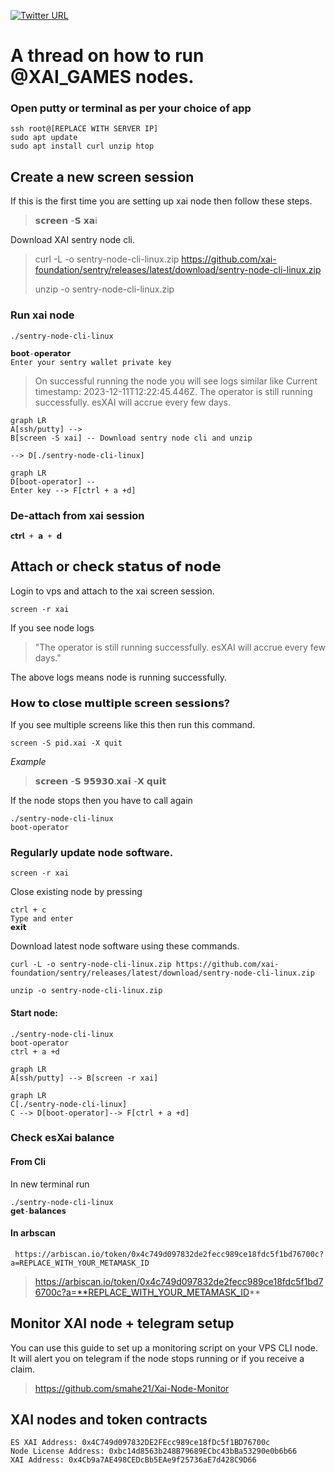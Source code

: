 [![Twitter URL](https://img.shields.io/twitter/url/https/twitter.com/bukotsunikki.svg?style=social&label=Follow%20%40ShineCryptic)](https://twitter.com/ShineCryptic)

# A thread on how to run @XAI_GAMES nodes.

### Open putty or terminal as per your choice of app

    ssh root@[REPLACE WITH SERVER IP]
    sudo apt update
    sudo apt install curl unzip htop

## Create a new screen session

If this is the first time you are setting up xai node then follow these steps.

> 𝘀𝗰𝗿𝗲𝗲𝗻 -𝗦 𝘅𝗮i

Download XAI sentry node cli.

> curl -L -o sentry-node-cli-linux.zip https://github.com/xai-foundation/sentry/releases/latest/download/sentry-node-cli-linux.zip
>
> unzip -o sentry-node-cli-linux.zip

### Run xai node

    ./sentry-node-cli-linux

    𝗯𝗼𝗼𝘁-𝗼𝗽𝗲𝗿𝗮𝘁𝗼𝗿
    Enter your sentry wallet private key

> On successful running the node you will see logs similar like Current timestamp: 2023-12-11T12:22:45.446Z.
> The operator is still running successfully. esXAI will accrue every few days.

```mermaid
graph LR
A[ssh/putty] -->
B[screen -S xai] -- Download sentry node cli and unzip

--> D[./sentry-node-cli-linux]
```

```mermaid
graph LR
D[boot-operator] --
Enter key --> F[ctrl + a +d]
```

### De-attach from xai session

    𝗰𝘁𝗿𝗹 + 𝗮 + 𝗱

## Attach or ch𝗲𝗰𝗸 𝘀𝘁𝗮𝘁𝘂𝘀 𝗼𝗳 𝗻𝗼𝗱𝗲

Login to vps and attach to the xai screen session.

    screen -r xai

If you see node logs

> "The operator is still running successfully. esXAI will accrue every few days."

The above logs means node is running successfully.

### 𝗛𝗼𝘄 𝘁𝗼 𝗰𝗹𝗼𝘀𝗲 𝗺𝘂𝗹𝘁𝗶𝗽𝗹𝗲 𝘀𝗰𝗿𝗲𝗲𝗻 𝘀𝗲𝘀𝘀𝗶𝗼𝗻𝘀?

If you see multiple screens like this then run this command.

    screen -S pid.xai -X quit

_Example_

> 𝘀𝗰𝗿𝗲𝗲𝗻 -𝗦 𝟵𝟱𝟵𝟯𝟬.𝘅𝗮𝗶 -𝗫 𝗾𝘂𝗶𝘁

If the node stops then you have to call again

    ./sentry-node-cli-linux
    boot-operator

### Regularly update node software.

    screen -r xai

Close existing node by pressing

    ctrl + c
    Type and enter
    𝗲𝘅𝗶𝘁

Download latest node software using these commands.

    curl -L -o sentry-node-cli-linux.zip https://github.com/xai-foundation/sentry/releases/latest/download/sentry-node-cli-linux.zip

    unzip -o sentry-node-cli-linux.zip

#### Start node:

    ./sentry-node-cli-linux
    boot-operator
    ctrl + a +d

```mermaid
graph LR
A[ssh/putty] --> B[screen -r xai]
```

```mermaid
graph LR
C[./sentry-node-cli-linux]
C --> D[boot-operator]--> F[ctrl + a +d]
```

### Check esXai balance

#### From Cli

In new terminal run

    ./sentry-node-cli-linux
    𝗴𝗲𝘁-𝗯𝗮𝗹𝗮𝗻𝗰𝗲𝘀

#### In arbscan

     https://arbiscan.io/token/0x4c749d097832de2fecc989ce18fdc5f1bd76700c?a=REPLACE_WITH_YOUR_METAMASK_ID

> https://arbiscan.io/token/0x4c749d097832de2fecc989ce18fdc5f1bd76700c?a=**REPLACE_WITH_YOUR_METAMASK_ID**

## Monitor XAI node + telegram setup

You can use this guide to set up a monitoring script on your VPS CLI node. It will alert you on telegram if the node stops running or if you receive a claim.

> https://github.com/smahe21/Xai-Node-Monitor

## XAI nodes and token contracts

    ES XAI Address: 0x4C749d097832DE2FEcc989ce18fDc5f1BD76700c
    Node License Address: 0xbc14d8563b248B79689ECbc43bBa53290e0b6b66
    XAI Address: 0x4Cb9a7AE498CEDcBb5EAe9f25736aE7d428C9D66
